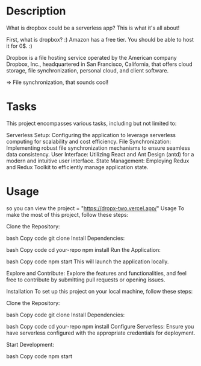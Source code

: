 # Description 
What is dropbox could be a serverless app?
This is what it's all about!

First, what is dropbox? :)
Amazon has a free tier. You should be able to host it for 0$. :)

Dropbox is a file hosting service operated by the American company Dropbox, Inc., headquartered in San Francisco, California, that offers cloud storage, file synchronization, personal cloud, and client software.

=> File synchronization, that sounds cool!

# Tasks
This project encompasses various tasks, including but not limited to:

Serverless Setup: Configuring the application to leverage serverless computing for scalability and cost efficiency.
File Synchronization: Implementing robust file synchronization mechanisms to ensure seamless data consistency.
User Interface: Utilizing React and Ant Design (antd) for a modern and intuitive user interface.
State Management: Employing Redux and Redux Toolkit to efficiently manage application state.
# Usage
 so you can view the project = "https://dropx-two.vercel.app/"
Usage
To make the most of this project, follow these steps:

Clone the Repository:

bash
Copy code
git clone 
Install Dependencies:

bash
Copy code
cd your-repo
npm install
Run the Application:

bash
Copy code
npm start
This will launch the application locally.

Explore and Contribute:
Explore the features and functionalities, and feel free to contribute by submitting pull requests or opening issues.

Installation
To set up this project on your local machine, follow these steps:

Clone the Repository:

bash
Copy code
git clone 
Install Dependencies:

bash
Copy code
cd your-repo
npm install
Configure Serverless:
Ensure you have serverless configured with the appropriate credentials for deployment.

Start Development:

bash
Copy code
npm start